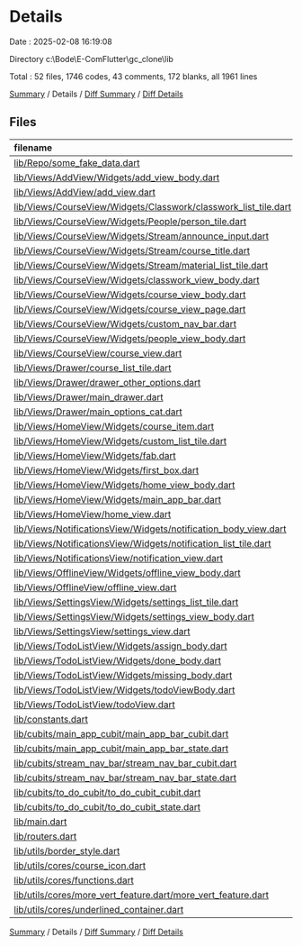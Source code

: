 # Details

Date : 2025-02-08 16:19:08

Directory c:\\Bode\\E-ComFlutter\\gc_clone\\lib

Total : 52 files,  1746 codes, 43 comments, 172 blanks, all 1961 lines

[Summary](results.md) / Details / [Diff Summary](diff.md) / [Diff Details](diff-details.md)

## Files
| filename | language | code | comment | blank | total |
| :--- | :--- | ---: | ---: | ---: | ---: |
| [lib/Repo/some\_fake\_data.dart](/lib/Repo/some_fake_data.dart) | Dart | 77 | 0 | 1 | 78 |
| [lib/Views/AddView/Widgets/add\_view\_body.dart](/lib/Views/AddView/Widgets/add_view_body.dart) | Dart | 113 | 3 | 9 | 125 |
| [lib/Views/AddView/add\_view.dart](/lib/Views/AddView/add_view.dart) | Dart | 31 | 0 | 3 | 34 |
| [lib/Views/CourseView/Widgets/Classwork/classwork\_list\_tile.dart](/lib/Views/CourseView/Widgets/Classwork/classwork_list_tile.dart) | Dart | 52 | 0 | 2 | 54 |
| [lib/Views/CourseView/Widgets/People/person\_tile.dart](/lib/Views/CourseView/Widgets/People/person_tile.dart) | Dart | 29 | 0 | 2 | 31 |
| [lib/Views/CourseView/Widgets/Stream/announce\_input.dart](/lib/Views/CourseView/Widgets/Stream/announce_input.dart) | Dart | 34 | 0 | 3 | 37 |
| [lib/Views/CourseView/Widgets/Stream/course\_title.dart](/lib/Views/CourseView/Widgets/Stream/course_title.dart) | Dart | 34 | 0 | 3 | 37 |
| [lib/Views/CourseView/Widgets/Stream/material\_list\_tile.dart](/lib/Views/CourseView/Widgets/Stream/material_list_tile.dart) | Dart | 53 | 0 | 3 | 56 |
| [lib/Views/CourseView/Widgets/classwork\_view\_body.dart](/lib/Views/CourseView/Widgets/classwork_view_body.dart) | Dart | 21 | 0 | 3 | 24 |
| [lib/Views/CourseView/Widgets/course\_view\_body.dart](/lib/Views/CourseView/Widgets/course_view_body.dart) | Dart | 26 | 0 | 4 | 30 |
| [lib/Views/CourseView/Widgets/course\_view\_page.dart](/lib/Views/CourseView/Widgets/course_view_page.dart) | Dart | 24 | 0 | 3 | 27 |
| [lib/Views/CourseView/Widgets/custom\_nav\_bar.dart](/lib/Views/CourseView/Widgets/custom_nav_bar.dart) | Dart | 37 | 0 | 4 | 41 |
| [lib/Views/CourseView/Widgets/people\_view\_body.dart](/lib/Views/CourseView/Widgets/people_view_body.dart) | Dart | 43 | 0 | 3 | 46 |
| [lib/Views/CourseView/course\_view.dart](/lib/Views/CourseView/course_view.dart) | Dart | 24 | 0 | 3 | 27 |
| [lib/Views/Drawer/course\_list\_tile.dart](/lib/Views/Drawer/course_list_tile.dart) | Dart | 68 | 0 | 3 | 71 |
| [lib/Views/Drawer/drawer\_other\_options.dart](/lib/Views/Drawer/drawer_other_options.dart) | Dart | 43 | 0 | 2 | 45 |
| [lib/Views/Drawer/main\_drawer.dart](/lib/Views/Drawer/main_drawer.dart) | Dart | 84 | 0 | 7 | 91 |
| [lib/Views/Drawer/main\_options\_cat.dart](/lib/Views/Drawer/main_options_cat.dart) | Dart | 35 | 0 | 3 | 38 |
| [lib/Views/HomeView/Widgets/course\_item.dart](/lib/Views/HomeView/Widgets/course_item.dart) | Dart | 76 | 40 | 7 | 123 |
| [lib/Views/HomeView/Widgets/custom\_list\_tile.dart](/lib/Views/HomeView/Widgets/custom_list_tile.dart) | Dart | 32 | 0 | 2 | 34 |
| [lib/Views/HomeView/Widgets/fab.dart](/lib/Views/HomeView/Widgets/fab.dart) | Dart | 44 | 0 | 3 | 47 |
| [lib/Views/HomeView/Widgets/first\_box.dart](/lib/Views/HomeView/Widgets/first_box.dart) | Dart | 40 | 0 | 3 | 43 |
| [lib/Views/HomeView/Widgets/home\_view\_body.dart](/lib/Views/HomeView/Widgets/home_view_body.dart) | Dart | 58 | 0 | 7 | 65 |
| [lib/Views/HomeView/Widgets/main\_app\_bar.dart](/lib/Views/HomeView/Widgets/main_app_bar.dart) | Dart | 21 | 0 | 2 | 23 |
| [lib/Views/HomeView/home\_view.dart](/lib/Views/HomeView/home_view.dart) | Dart | 25 | 0 | 3 | 28 |
| [lib/Views/NotificationsView/Widgets/notification\_body\_view.dart](/lib/Views/NotificationsView/Widgets/notification_body_view.dart) | Dart | 18 | 0 | 3 | 21 |
| [lib/Views/NotificationsView/Widgets/notification\_list\_tile.dart](/lib/Views/NotificationsView/Widgets/notification_list_tile.dart) | Dart | 44 | 0 | 2 | 46 |
| [lib/Views/NotificationsView/notification\_view.dart](/lib/Views/NotificationsView/notification_view.dart) | Dart | 27 | 0 | 3 | 30 |
| [lib/Views/OfflineView/Widgets/offline\_view\_body.dart](/lib/Views/OfflineView/Widgets/offline_view_body.dart) | Dart | 10 | 0 | 3 | 13 |
| [lib/Views/OfflineView/offline\_view.dart](/lib/Views/OfflineView/offline_view.dart) | Dart | 14 | 0 | 3 | 17 |
| [lib/Views/SettingsView/Widgets/settings\_list\_tile.dart](/lib/Views/SettingsView/Widgets/settings_list_tile.dart) | Dart | 23 | 0 | 2 | 25 |
| [lib/Views/SettingsView/Widgets/settings\_view\_body.dart](/lib/Views/SettingsView/Widgets/settings_view_body.dart) | Dart | 48 | 0 | 4 | 52 |
| [lib/Views/SettingsView/settings\_view.dart](/lib/Views/SettingsView/settings_view.dart) | Dart | 33 | 0 | 3 | 36 |
| [lib/Views/TodoListView/Widgets/assign\_body.dart](/lib/Views/TodoListView/Widgets/assign_body.dart) | Dart | 12 | 0 | 3 | 15 |
| [lib/Views/TodoListView/Widgets/done\_body.dart](/lib/Views/TodoListView/Widgets/done_body.dart) | Dart | 12 | 0 | 3 | 15 |
| [lib/Views/TodoListView/Widgets/missing\_body.dart](/lib/Views/TodoListView/Widgets/missing_body.dart) | Dart | 12 | 0 | 3 | 15 |
| [lib/Views/TodoListView/Widgets/todoViewBody.dart](/lib/Views/TodoListView/Widgets/todoViewBody.dart) | Dart | 10 | 0 | 3 | 13 |
| [lib/Views/TodoListView/todoView.dart](/lib/Views/TodoListView/todoView.dart) | Dart | 38 | 0 | 3 | 41 |
| [lib/constants.dart](/lib/constants.dart) | Dart | 7 | 0 | 5 | 12 |
| [lib/cubits/main\_app\_cubit/main\_app\_bar\_cubit.dart](/lib/cubits/main_app_cubit/main_app_bar_cubit.dart) | Dart | 12 | 0 | 3 | 15 |
| [lib/cubits/main\_app\_cubit/main\_app\_bar\_state.dart](/lib/cubits/main_app_cubit/main_app_bar_state.dart) | Dart | 7 | 0 | 3 | 10 |
| [lib/cubits/stream\_nav\_bar/stream\_nav\_bar\_cubit.dart](/lib/cubits/stream_nav_bar/stream_nav_bar_cubit.dart) | Dart | 11 | 0 | 3 | 14 |
| [lib/cubits/stream\_nav\_bar/stream\_nav\_bar\_state.dart](/lib/cubits/stream_nav_bar/stream_nav_bar_state.dart) | Dart | 7 | 0 | 3 | 10 |
| [lib/cubits/to\_do\_cubit/to\_do\_cubit\_cubit.dart](/lib/cubits/to_do_cubit/to_do_cubit_cubit.dart) | Dart | 6 | 0 | 3 | 9 |
| [lib/cubits/to\_do\_cubit/to\_do\_cubit\_state.dart](/lib/cubits/to_do_cubit/to_do_cubit_state.dart) | Dart | 4 | 0 | 3 | 7 |
| [lib/main.dart](/lib/main.dart) | Dart | 53 | 0 | 4 | 57 |
| [lib/routers.dart](/lib/routers.dart) | Dart | 51 | 0 | 2 | 53 |
| [lib/utils/border\_style.dart](/lib/utils/border_style.dart) | Dart | 10 | 0 | 2 | 12 |
| [lib/utils/cores/course\_icon.dart](/lib/utils/cores/course_icon.dart) | Dart | 26 | 0 | 2 | 28 |
| [lib/utils/cores/functions.dart](/lib/utils/cores/functions.dart) | Dart | 84 | 0 | 9 | 93 |
| [lib/utils/cores/more\_vert\_feature.dart/more\_vert\_feature.dart](/lib/utils/cores/more_vert_feature.dart/more_vert_feature.dart) | Dart | 17 | 0 | 2 | 19 |
| [lib/utils/cores/underlined\_container.dart](/lib/utils/cores/underlined_container.dart) | Dart | 26 | 0 | 2 | 28 |

[Summary](results.md) / Details / [Diff Summary](diff.md) / [Diff Details](diff-details.md)